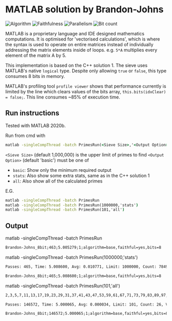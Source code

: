 # MATLAB solution by Brandon-Johns
![Algorithm](https://img.shields.io/badge/Algorithm-base-green)
![Faithfulness](https://img.shields.io/badge/Faithful-yes-green)
![Parallelism](https://img.shields.io/badge/Parallel-no-green)
![Bit count](https://img.shields.io/badge/Bits-8-yellowgreen)

MATLAB is a proprietary language and IDE designed mathematics computations. It is optimised for 'vectorised calculations', which is where the syntax is used to operate on entire matrices instead of individually addressing the matrix elements inside of loops. e.g. `5*A` multiplies every element of the matrix A by 5.

This implementation is based on the C++ solution 1. The sieve uses MATLAB's native `logical` type. Despite only allowing `true` or `false`, this type consumes 8 bits in memory.

MATLAB's profiling tool `profile viewer` shows that performance currently is limited by the line which clears values of the bits array, `this.bits(idxClear) = false;`. This line consumes ~85% of execution time.

## Run instructions
Tested with MATLAB 2020b.

Run from cmd with
```cmd
matlab -singleCompThread -batch PrimesRun(<Sieve Size>,'<Output Option>')
```
`<Sieve Size>` (default 1,000,000) is the upper limit of primes to find
`<Output Option>`  (default 'basic') must be one of
* `basic`: Show only the minimum required output
* `stats`: Also show some extra stats, same as in the C++ solution 1
* `all`: Also show all of the calculated primes

E.G.
```cmd
matlab -singleCompThread -batch PrimesRun
matlab -singleCompThread -batch PrimesRun(1000000,'stats')
matlab -singleCompThread -batch PrimesRun(101,'all')
```

## Output
matlab -singleCompThread -batch PrimesRun
```cmd
Brandon-Johns_8bit;463;5.005279;1;algorithm=base,faithful=yes,bits=8
```

matlab -singleCompThread -batch PrimesRun(1000000,'stats')
```cmd
Passes: 465, Time: 5.008600, Avg: 0.010771, Limit: 1000000, Count: 78498, Valid: 1

Brandon-Johns_8bit;465;5.008600;1;algorithm=base,faithful=yes,bits=8
```

matlab -singleCompThread -batch PrimesRun(101,'all')
```cmd
2,3,5,7,11,13,17,19,23,29,31,37,41,43,47,53,59,61,67,71,73,79,83,89,97,101

Passes: 146572, Time: 5.000065, Avg: 0.000034, Limit: 101, Count: 26, Valid: 1

Brandon-Johns_8bit;146572;5.000065;1;algorithm=base,faithful=yes,bits=8
```


